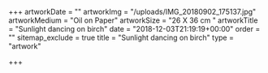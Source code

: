 +++
artworkDate = ""
artworkImg = "/uploads/IMG_20180902_175137.jpg"
artworkMedium = "Oil on Paper"
artworkSize = "26 X 36 cm "
artworkTitle = "Sunlight dancing on birch"
date = "2018-12-03T21:19:19+00:00"
order = ""
sitemap_exclude = true
title = "Sunlight dancing on birch"
type = "artwork"

+++
